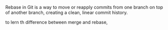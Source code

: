Rebase in Git is a way to move or reapply commits from one branch on top of another branch, creating a clean, linear commit history.

to lern th difference between merge and rebase,
